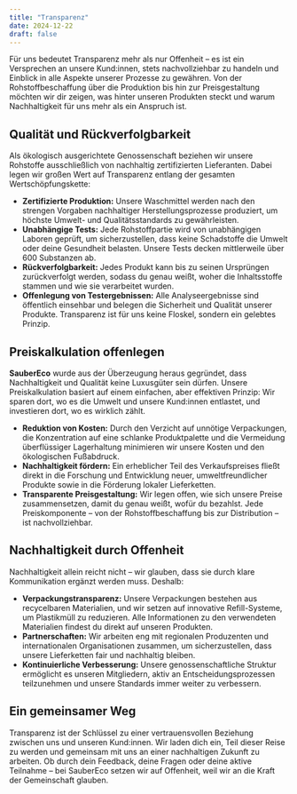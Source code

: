 ```yaml
---
title: "Transparenz"
date: 2024-12-22
draft: false
---
```




Für uns bedeutet Transparenz mehr als nur Offenheit – es ist ein Versprechen an unsere Kund:innen, stets nachvollziehbar zu handeln und Einblick in alle Aspekte unserer Prozesse zu gewähren. Von der Rohstoffbeschaffung über die Produktion bis hin zur Preisgestaltung möchten wir dir zeigen, was hinter unseren Produkten steckt und warum Nachhaltigkeit für uns mehr als ein Anspruch ist.

## Qualität und Rückverfolgbarkeit

Als ökologisch ausgerichtete Genossenschaft beziehen wir unsere Rohstoffe ausschließlich von nachhaltig zertifizierten Lieferanten. Dabei legen wir großen Wert auf Transparenz entlang der gesamten Wertschöpfungskette:

- **Zertifizierte Produktion:** Unsere Waschmittel werden nach den strengen Vorgaben nachhaltiger Herstellungsprozesse produziert, um höchste Umwelt- und Qualitätsstandards zu gewährleisten.
- **Unabhängige Tests:** Jede Rohstoffpartie wird von unabhängigen Laboren geprüft, um sicherzustellen, dass keine Schadstoffe die Umwelt oder deine Gesundheit belasten. Unsere Tests decken mittlerweile über 600 Substanzen ab.
- **Rückverfolgbarkeit:** Jedes Produkt kann bis zu seinen Ursprüngen zurückverfolgt werden, sodass du genau weißt, woher die Inhaltsstoffe stammen und wie sie verarbeitet wurden.
- **Offenlegung von Testergebnissen:** Alle Analyseergebnisse sind öffentlich einsehbar und belegen die Sicherheit und Qualität unserer Produkte. Transparenz ist für uns keine Floskel, sondern ein gelebtes Prinzip.

## Preiskalkulation offenlegen

**SauberEco** wurde aus der Überzeugung heraus gegründet, dass Nachhaltigkeit und Qualität keine Luxusgüter sein dürfen. Unsere Preiskalkulation basiert auf einem einfachen, aber effektiven Prinzip: Wir sparen dort, wo es die Umwelt und unsere Kund:innen entlastet, und investieren dort, wo es wirklich zählt.

- **Reduktion von Kosten:** Durch den Verzicht auf unnötige Verpackungen, die Konzentration auf eine schlanke Produktpalette und die Vermeidung überflüssiger Lagerhaltung minimieren wir unsere Kosten und den ökologischen Fußabdruck.
- **Nachhaltigkeit fördern:** Ein erheblicher Teil des Verkaufspreises fließt direkt in die Forschung und Entwicklung neuer, umweltfreundlicher Produkte sowie in die Förderung lokaler Lieferketten.
- **Transparente Preisgestaltung:** Wir legen offen, wie sich unsere Preise zusammensetzen, damit du genau weißt, wofür du bezahlst. Jede Preiskomponente – von der Rohstoffbeschaffung bis zur Distribution – ist nachvollziehbar.

## Nachhaltigkeit durch Offenheit

Nachhaltigkeit allein reicht nicht – wir glauben, dass sie durch klare Kommunikation ergänzt werden muss. Deshalb:

- **Verpackungstransparenz:** Unsere Verpackungen bestehen aus recycelbaren Materialien, und wir setzen auf innovative Refill-Systeme, um Plastikmüll zu reduzieren. Alle Informationen zu den verwendeten Materialien findest du direkt auf unseren Produkten.
- **Partnerschaften:** Wir arbeiten eng mit regionalen Produzenten und internationalen Organisationen zusammen, um sicherzustellen, dass unsere Lieferketten fair und nachhaltig bleiben.
- **Kontinuierliche Verbesserung:** Unsere genossenschaftliche Struktur ermöglicht es unseren Mitgliedern, aktiv an Entscheidungsprozessen teilzunehmen und unsere Standards immer weiter zu verbessern.

## Ein gemeinsamer Weg

Transparenz ist der Schlüssel zu einer vertrauensvollen Beziehung zwischen uns und unseren Kund:innen. Wir laden dich ein, Teil dieser Reise zu werden und gemeinsam mit uns an einer nachhaltigen Zukunft zu arbeiten. Ob durch dein Feedback, deine Fragen oder deine aktive Teilnahme – bei SauberEco setzen wir auf Offenheit, weil wir an die Kraft der Gemeinschaft glauben.
